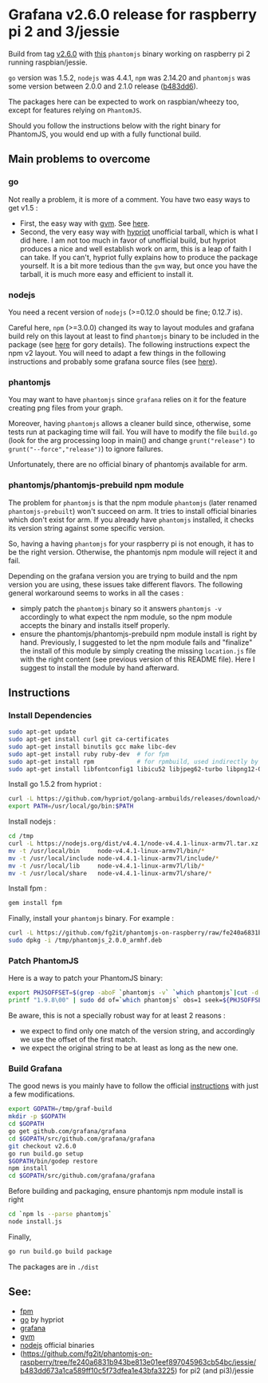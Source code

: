 # Grafana v2.6.0 release for raspberry pi 2 and 3/jessie
Build from tag [v2.6.0](https://github.com/grafana/grafana/tree/v2.6.0) with
[this](https://github.com/fg2it/phantomjs-on-raspberry/tree/fe240a6831b943be813e01eef897045963cb54bc/jessie/b483dd673a1ca589ff10c5f73dfea1e43bfa3225)
`phantomjs` binary working on raspberry pi 2 running raspbian/jessie.

`go` version was 1.5.2, `nodejs` was 4.4.1, `npm` was 2.14.20 and `phantomjs` was
some version between 2.0.0 and 2.1.0 release
([b483dd6](https://github.com/ariya/phantomjs/tree/b483dd673a1ca589ff10c5f73dfea1e43bfa3225)).

The packages here can be expected to work on raspbian/wheezy too, except for
features relying on `PhantomJS`.

Should you follow the instructions below with the right binary for PhantomJS,
you would end up with a fully functional build.


## Main problems to overcome
### go
Not really a problem, it is more of a comment. You have two easy ways to get v1.5 :
- First, the easy way with [gvm](https://github.com/moovweb/gvm). See [here](https://github.com/fg2it/grafana-on-raspberry/tree/master/wheezy/f27f028d4495e46e9b509704e1fc52dcd2d0b5e8).
- Second, the very easy way with [hypriot](http://blog.hypriot.com/post/how-to-compile-go-on-arm/)
unofficial tarball, which is what I did here. I am not too much in favor of
unofficial build, but hypriot produces a nice and well establish work on arm,
this is a leap of faith I can take. If you can't, hypriot fully explains how to
produce the package yourself. It is a bit more tedious than the `gvm` way, but once
you have the tarball, it is much more easy and efficient to install it.

### nodejs
You need a recent version of `nodejs` (>=0.12.0 should be fine; 0.12.7 is).

Careful here, `npm` (>=3.0.0) changed its way to layout modules and grafana
build rely on this layout at least to find `phantomjs` binary to be included
in the package (see [here](https://github.com/grafana/grafana/blob/v2.6.0/tasks/options/phantomjs.js)
for gory details).
The following instructions expect the npm v2 layout. You will need to adapt a
few things in the following instructions and probably some grafana source files
(see [here](https://github.com/grafana/grafana/blob/v3.0-beta1/tasks/options/phantomjs.js)).

### phantomjs
You may want to have `phantomjs` since `grafana` relies on it for the feature
creating png files from your graph.

Moreover, having `phantomjs` allows a cleaner build since, otherwise, some tests run at packaging time
will fail. You will have to modify the file `build.go` (look for the arg processing loop in main() and
change `grunt("release")` to `grunt("--force","release")`) to ignore failures.

Unfortunately, there are no official binary of phantomjs available for arm.

### phantomjs/phantomjs-prebuild npm module
The problem for `phantomjs` is that the npm module `phantomjs` (later renamed
`phantomjs-prebuilt`) won't succeed on arm. It tries to install official binaries
which don't exist for arm. If you already have `phantomjs` installed, it checks
its version string against some specific version.

So, having a having `phantomjs` for your raspberry pi is not enough, it has to
be the right version. Otherwise, the phantomjs npm module will reject it and
fail.

Depending on the grafana version you are trying to build and the npm version you
are using, these issues take different flavors. The following general
workaround seems to works in all the cases :
- simply patch the `phantomjs` binary so it answers `phantomjs -v` accordingly
  to what expect the npm module, so the npm module accepts the binary and
  installs itself properly.
- ensure the phantomjs/phantomjs-prebuild npm module install is right by hand.
  Previously, I suggested to let the npm module fails and "finalize" the install
  of this module by simply creating the missing `location.js` file with the
  right content (see previous version of this README file). Here I suggest to
  install the module by hand afterward.


## Instructions
### Install Dependencies
```bash
sudo apt-get update
sudo apt-get install curl git ca-certificates
sudo apt-get install binutils gcc make libc-dev
sudo apt-get install ruby ruby-dev  # for fpm
sudo apt-get install rpm            # for rpmbuild, used indirectly by grafana (call to fpm)
sudo apt-get install libfontconfig1 libicu52 libjpeg62-turbo libpng12-0 # for my phantomjs binary !
```
Install go 1.5.2 from hypriot :
```bash
curl -L https://github.com/hypriot/golang-armbuilds/releases/download/v1.5.2/go1.5.2.linux-armv7.tar.gz | tar -xz -C /usr/local
export PATH=/usr/local/go/bin:$PATH
```
Install nodejs :
```bash
cd /tmp
curl -L https://nodejs.org/dist/v4.4.1/node-v4.4.1-linux-armv7l.tar.xz | tar xfJ  -                                                       && \
mv -t /usr/local/bin     node-v4.4.1-linux-armv7l/bin/*
mv -t /usr/local/include node-v4.4.1-linux-armv7l/include/*
mv -t /usr/local/lib     node-v4.4.1-linux-armv7l/lib/*
mv -t /usr/local/share   node-v4.4.1-linux-armv7l/share/*
```
Install fpm :
```bash
gem install fpm
```
Finally, install your `phantomjs` binary. For example :
```bash
curl -L https://github.com/fg2it/phantomjs-on-raspberry/raw/fe240a6831b943be813e01eef897045963cb54bc/jessie/b483dd673a1ca589ff10c5f73dfea1e43bfa3225/phantomjs_2.0.0_armhf.deb -o /tmp/phantomjs_2.0.0_armhf.deb
sudo dpkg -i /tmp/phantomjs_2.0.0_armhf.deb
```

### Patch PhantomJS
Here is a way to patch your PhantomJS binary:
```bash
export PHJSOFFSET=$(grep -aboF `phantomjs -v` `which phantomjs`|cut -d':' -f1)
printf "1.9.8\00" | sudo dd of=`which phantomjs` obs=1 seek=${PHJSOFFSET} conv=notrunc
```
Be aware, this is not a specially robust way for at least 2 reasons :
- we expect to find only one match of the version string, and accordingly we use the offset of the first match.
- we expect the original string to be at least as long as the new one.

### Build Grafana
The good news is you mainly have to follow the official
[instructions](https://github.com/grafana/grafana/blob/v2.6.0/docs/sources/project/building_from_source.md)
with just a few modifications.
```bash
export GOPATH=/tmp/graf-build
mkdir -p $GOPATH
cd $GOPATH
go get github.com/grafana/grafana
cd $GOPATH/src/github.com/grafana/grafana
git checkout v2.6.0
go run build.go setup
$GOPATH/bin/godep restore
npm install
cd $GOPATH/src/github.com/grafana/grafana
```

Before building and packaging, ensure phantomjs npm module install is right
```bash
cd `npm ls --parse phantomjs`
node install.js
```

Finally,
```bash
go run build.go build package
```
The packages are in `./dist`


## See:
- [fpm](https://github.com/jordansissel/fpm)
- [go](http://blog.hypriot.com/post/how-to-compile-go-on-arm/) by hypriot
- [grafana](https://github.com/grafana/grafana/blob/v2.6.0/docs/sources/project/building_from_source.md)
- [gvm](https://github.com/moovweb/gvm)
- [nodejs](https://nodejs.org/dist/v4.4.1/node-v4.4.1-linux-armv7l.tar.xz) official binaries
- (https://github.com/fg2it/phantomjs-on-raspberry/tree/fe240a6831b943be813e01eef897045963cb54bc/jessie/b483dd673a1ca589ff10c5f73dfea1e43bfa3225) for pi2 (and pi3)/jessie
